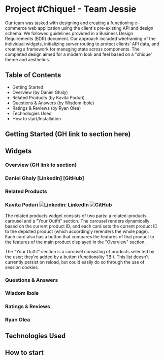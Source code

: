 # Project #Chique! - Team Jessie

Our team was tasked with designing and creating a functioning e-commerce web application using the client's pre-existing API and design schema. We followed guidelines provided in a Business Design Requirements (BDR) document. Our approach included wireframing of the individual widgets, initializing server routing to protect clients' API data, and creating a framework for managing state across components. The completed design aimed for a modern look and feel based on a "chique" theme and aesthetics.

## Table of Contents
- Getting Started
- Overview (by Daniel Ghaly)
- Related Products (by Kavita Poduri)
- Questions & Answers (by Wisdom Ibole)
- Ratings & Reviews (by Ryan Olea)
- Technologies Used
- How to start/Installation

## Getting Started (GH link to section here)

## Widgets
### Overview (GH link to section)
### Daniel Ghaly [LinkedIn] [GitHub]

### Related Products
### Kavita Poduri [![Linkedin: LinkedIn](https://img.shields.io/badge/linkedin-%230077B5.svg?style=for-the-badge&logo=linkedin&logoColor=white&link=https://www.linkedin.com/in/kevinzhugao/)](https://www.linkedin.com/in/kvpoduri/) [![GitHub](https://img.shields.io/badge/github-%23121011.svg?style=for-the-badge&logo=github&logoColor=white&link=https://github.com/kevinzhugao)](https://github.com/yrgirlkv)

The related products widget consists of two parts: a related-products carousel and a "Your Outfit" section. The carousel renders dynamically based on the current product ID, and each card sets the current product ID to the depicted product (which accordingly rerenders the whole page). Each card also has a button that compares the features of that product to the features of the main product displayed in the "Overview" section.

The "Your Outfit" section is a carousel consisting of products selected by the user; they're added by a button (functionality TBI). This list doesn't currently persist on reload, but could easily do so through the use of session cookies.

### Questions & Answers
### Wisdom Ibole

### Ratings & Reviews
### Ryan Olea

## Technologies Used

## How to start
